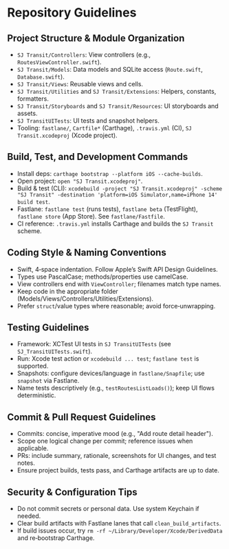# Repository Guidelines

## Project Structure & Module Organization
- `SJ Transit/Controllers`: View controllers (e.g., `RoutesViewController.swift`).
- `SJ Transit/Models`: Data models and SQLite access (`Route.swift`, `Database.swift`).
- `SJ Transit/Views`: Reusable views and cells.
- `SJ Transit/Utilities` and `SJ Transit/Extensions`: Helpers, constants, formatters.
- `SJ Transit/Storyboards` and `SJ Transit/Resources`: UI storyboards and assets.
- `SJ TransitUITests`: UI tests and snapshot helpers.
- Tooling: `fastlane/`, `Cartfile*` (Carthage), `.travis.yml` (CI), `SJ Transit.xcodeproj` (Xcode project).

## Build, Test, and Development Commands
- Install deps: `carthage bootstrap --platform iOS --cache-builds`.
- Open project: `open "SJ Transit.xcodeproj"`.
- Build & test (CLI): `xcodebuild -project "SJ Transit.xcodeproj" -scheme "SJ Transit" -destination 'platform=iOS Simulator,name=iPhone 14' build test`.
- Fastlane: `fastlane test` (runs tests), `fastlane beta` (TestFlight), `fastlane store` (App Store). See `fastlane/Fastfile`.
- CI reference: `.travis.yml` installs Carthage and builds the `SJ Transit` scheme.

## Coding Style & Naming Conventions
- Swift, 4‑space indentation. Follow Apple’s Swift API Design Guidelines.
- Types use PascalCase; methods/properties use camelCase.
- View controllers end with `ViewController`; filenames match type names.
- Keep code in the appropriate folder (Models/Views/Controllers/Utilities/Extensions).
- Prefer `struct`/value types where reasonable; avoid force‑unwrapping.

## Testing Guidelines
- Framework: XCTest UI tests in `SJ TransitUITests` (see `SJ_TransitUITests.swift`).
- Run: Xcode test action or `xcodebuild ... test`; `fastlane test` is supported.
- Snapshots: configure devices/language in `fastlane/Snapfile`; use `snapshot` via Fastlane.
- Name tests descriptively (e.g., `testRoutesListLoads()`); keep UI flows deterministic.

## Commit & Pull Request Guidelines
- Commits: concise, imperative mood (e.g., "Add route detail header").
- Scope one logical change per commit; reference issues when applicable.
- PRs: include summary, rationale, screenshots for UI changes, and test notes.
- Ensure project builds, tests pass, and Carthage artifacts are up to date.

## Security & Configuration Tips
- Do not commit secrets or personal data. Use system Keychain if needed.
- Clear build artifacts with Fastlane lanes that call `clean_build_artifacts`.
- If build issues occur, try `rm -rf ~/Library/Developer/Xcode/DerivedData` and re‑bootstrap Carthage.

